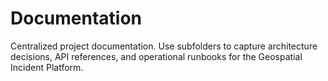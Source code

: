 # Documentation

Centralized project documentation. Use subfolders to capture architecture decisions, API references, and operational runbooks for the Geospatial Incident Platform.
